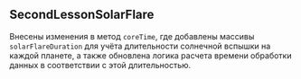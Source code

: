 ## SecondLessonSolarFlare

Внесены изменения в метод `coreTime`, где добавлены массивы `solarFlareDuration` для учёта
длительности солнечной вспышки на каждой планете, а также обновлена логика расчета времени обработки данных в
соответствии с этой длительностью.